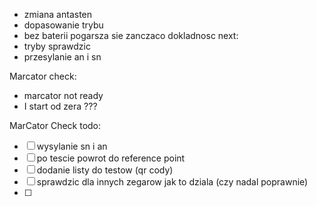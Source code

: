 - zmiana antasten
- dopasowanie trybu 
- bez baterii pogarsza sie zanczaco dokladnosc
next:
- tryby sprawdzic
- przesylanie an i sn



Marcator check:
- marcator not ready
- I start od zera ???




MarCator Check todo:
- [ ] wysylanie sn i an
- [ ] po tescie powrot do reference point
- [ ] dodanie listy do testow (qr cody)
- [ ] sprawdzic dla innych zegarow jak to dziala (czy nadal poprawnie)
- [ ] 


